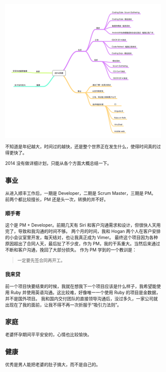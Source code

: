 <img src='/_image/2014 大事.png'/>

不知道是年纪越大，时间过的越快，还是整个世界正在发生什么，使得时间真的过得更快了。

2014 没有做详细计划，只能从各个方面大概总结一下。

## 事业
从进入顺丰工作后，一期是 Developer，二期是 Scrum Master，三期是 PM。
前两个都比较擅长，PM 还是头一次，转换的并不好。

### 顺手寄
这个是 PM + Developer。前期几天有 Siri 和客户沟通需求和设计，但很快人天用完了，导致和我沟通的时间不够。 两个月的时间，我和 Hogan 两个人在客户安排的小会议室里开发，每天结对，也让我真正成为 Vimer。
最终这个项目因为各种原因超出了合同人天，最后扯了不少皮，作为 PM，我的干系重大。当然后来通过不断和客户沟通，挽回了大部分损失。
作为 PM 学到的一个教训是：
>一定要先签合同再开工。

### 我来贷
前一个项目快要结束的时候，我就在想我下一个项目应该是什么样子，我希望能使用 Ruby 并使用英语沟通。这比较难，好像唯一一个使用 Ruby 的项目是金数据，并不是国外项目。
我和国内交付团队的直接领导沟通后，没过多久，一家公司就出现在了我的面前，让我不得不再一次折服于“吸引力法则”。

## 家庭
老婆怀孕期间平平安安的，心情也比较愉快。

## 健康
优秀是男人能把老婆的肚子搞大，而不是自己的。
